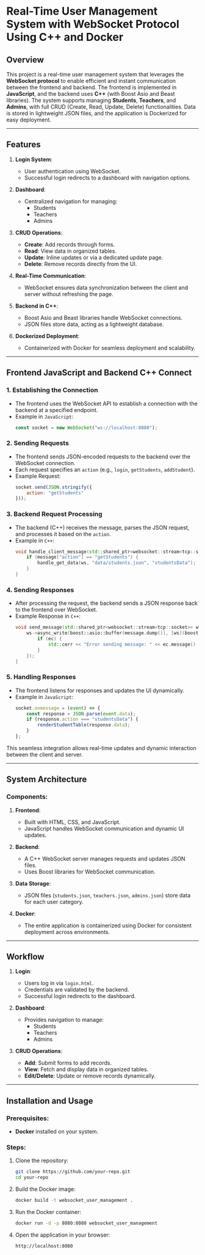 # Real-Time User Management System with WebSocket Protocol Using C++ and Docker

## Overview
This project is a real-time user management system that leverages the **WebSocket protocol** to enable efficient and instant communication between the frontend and backend. The frontend is implemented in **JavaScript**, and the backend uses **C++** (with Boost Asio and Beast libraries). The system supports managing **Students**, **Teachers**, and **Admins**, with full CRUD (Create, Read, Update, Delete) functionalities. Data is stored in lightweight JSON files, and the application is Dockerized for easy deployment.

---

## Features
1. **Login System**:
   - User authentication using WebSocket.
   - Successful login redirects to a dashboard with navigation options.

2. **Dashboard**:
   - Centralized navigation for managing:
     - Students
     - Teachers
     - Admins

3. **CRUD Operations**:
   - **Create**: Add records through forms.
   - **Read**: View data in organized tables.
   - **Update**: Inline updates or via a dedicated update page.
   - **Delete**: Remove records directly from the UI.

4. **Real-Time Communication**:
   - WebSocket ensures data synchronization between the client and server without refreshing the page.

5. **Backend in C++**:
   - Boost Asio and Beast libraries handle WebSocket connections.
   - JSON files store data, acting as a lightweight database.

6. **Dockerized Deployment**:
   - Containerized with Docker for seamless deployment and scalability.

---

## Frontend JavaScript and Backend C++ Connect

### 1. **Establishing the Connection**
   - The frontend uses the WebSocket API to establish a connection with the backend at a specified endpoint.
   - Example in `JavaScript`:
     ```javascript
     const socket = new WebSocket("ws://localhost:8080");
     ```

### 2. **Sending Requests**
   - The frontend sends JSON-encoded requests to the backend over the WebSocket connection.
   - Each request specifies an `action` (e.g., `login`, `getStudents`, `addStudent`).
   - Example Request:
     ```javascript
     socket.send(JSON.stringify({
         action: "getStudents"
     }));
     ```

### 3. **Backend Request Processing**
   - The backend (C++) receives the message, parses the JSON request, and processes it based on the `action`.
   - Example in `C++`:
     ```cpp
     void handle_client_message(std::shared_ptr<websocket::stream<tcp::socket>> ws, const json& message) {
         if (message["action"] == "getStudents") {
             handle_get_data(ws, "data/students.json", "studentsData");
         }
     }
     ```

### 4. **Sending Responses**
   - After processing the request, the backend sends a JSON response back to the frontend over WebSocket.
   - Example Response in `C++`:
     ```cpp
     void send_message(std::shared_ptr<websocket::stream<tcp::socket>> ws, const json& message) {
         ws->async_write(boost::asio::buffer(message.dump()), [ws](boost::system::error_code ec, std::size_t) {
             if (ec) {
                 std::cerr << "Error sending message: " << ec.message() << std::endl;
             }
         });
     }
     ```

### 5. **Handling Responses**
   - The frontend listens for responses and updates the UI dynamically.
   - Example in `JavaScript`:
     ```javascript
     socket.onmessage = (event) => {
         const response = JSON.parse(event.data);
         if (response.action === "studentsData") {
             renderStudentTable(response.data);
         }
     };
     ```

This seamless integration allows real-time updates and dynamic interaction between the client and server.

---

## System Architecture
### Components:
1. **Frontend**:
   - Built with HTML, CSS, and JavaScript.
   - JavaScript handles WebSocket communication and dynamic UI updates.

2. **Backend**:
   - A C++ WebSocket server manages requests and updates JSON files.
   - Uses Boost libraries for WebSocket communication.

3. **Data Storage**:
   - JSON files (`students.json`, `teachers.json`, `admins.json`) store data for each user category.

4. **Docker**:
   - The entire application is containerized using Docker for consistent deployment across environments.

---

## Workflow
1. **Login**:
   - Users log in via `login.html`.
   - Credentials are validated by the backend.
   - Successful login redirects to the dashboard.

2. **Dashboard**:
   - Provides navigation to manage:
     - Students
     - Teachers
     - Admins

3. **CRUD Operations**:
   - **Add**: Submit forms to add records.
   - **View**: Fetch and display data in organized tables.
   - **Edit/Delete**: Update or remove records dynamically.

---

## Installation and Usage
### Prerequisites:
- **Docker** installed on your system.

### Steps:
1. Clone the repository:
   ```bash
   git clone https://github.com/your-repo.git
   cd your-repo

2. Build the Docker image:
   ```bash
   docker build -t websocket_user_management .

3. Run the Docker container:
   ```bash
   docker run -d -p 8080:8080 websocket_user_management

4. Open the application in your browser:
   ```bash
   http://localhost:8080

   




